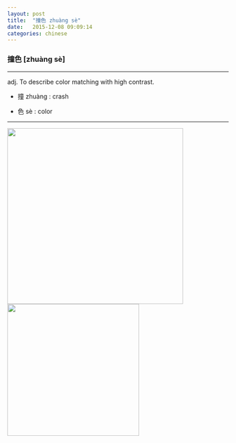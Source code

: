 ```yaml
---
layout: post
title:  "撞色 zhuàng sè"
date:   2015-12-08 09:09:14
categories: chinese
---
```

### 撞色 [zhuàng sè]
-----------

adj. To describe color matching with high contrast.

- 撞 zhuàng : crash


- 色 sè : color

-----------

<img width='400' src="/wombats-learning/images/zhuangse.jpg"/>
<img width='300' src="/wombats-learning/images/zhuangsesheying.jpg"/>
